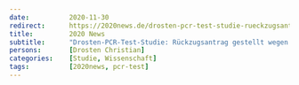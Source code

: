 ```yaml
---
date:          2020-11-30
redirect:      https://2020news.de/drosten-pcr-test-studie-rueckzugsantrag-gestellt-wegen-wissenschaftliche-fehler-und-massiver-interessenkonflikte/
title:         2020 News
subtitle:      "Drosten-PCR-Test-Studie: Rückzugsantrag gestellt wegen wissenschaftlicher Fehler und massiver Interessenkonflikte"
persons:       [Drosten Christian]
categories:    [Studie, Wissenschaft]
tags:          [2020news, pcr-test]
---
```

